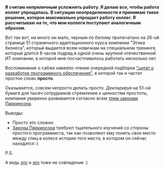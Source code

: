 **Я считаю неприличным усложнять работу. Я делаю все, чтобы работа коллег упрощалась. В ситуации неопределенности я принимаю такое решение, которое максимально упрощает работу коллег. Я рассчитываю на то, что мои коллеги поступают аналогичным образом.**

Вот так вот, ни много ни мало, черным по белому пропечатано на 26-ой странице 51 страничного адаптационного курса компании "Этика бизнеса", который выдается всем новичкам на специальном тренинге, который длится 8 часов подряд в одной очень крупной отечественной ИТ компании, в которой мне посчастливилось работать несколько лет.

Воспоминание о сабже навеяло чтение очередной подборки ["цитат о разработке программного обеспечения"][0], в которой так и частит простое слово **просто**.

Оказывается, совсем непросто делать просто. Декларируя на 51-ой бумаге для тысяч сотрудников стремление к ценностям простоты, компания уверенно развивается согласно всем [трем законам Паркинсона][1].

Выводы: 

* Просто это сложно
* [Законы Паркинсона][1] требуют тщательного изучения со стороны простого программиста, так как позволяют ему понять свое место между спиц в колесе истории того места, в котором он сейчас находится :)

P.S.

А ведь [это][2] и [это][3] тоже не совпадение :)

[0]: http://habrahabr.ru/post/145968/
[1]: http://ru.wikipedia.org/wiki/%D0%97%D0%B0%D0%BA%D0%BE%D0%BD_%D0%9F%D0%B0%D1%80%D0%BA%D0%B8%D0%BD%D1%81%D0%BE%D0%BD%D0%B0#.D0.9F.D0.B5.D1.80.D0.B2.D1.8B.D0.B9_.D0.B7.D0.B0.D0.BA.D0.BE.D0.BD_.D0.9F.D0.B0.D1.80.D0.BA.D0.B8.D0.BD.D1.81.D0.BE.D0.BD.D0.B0

[2]: http://ru.wikipedia.org/wiki/%D0%9A%D0%B0%D0%B1%D0%B8%D0%BD%D0%B5%D1%82_%D0%BC%D0%B8%D0%BD%D0%B8%D1%81%D1%82%D1%80%D0%BE%D0%B2_%D0%A3%D0%BA%D1%80%D0%B0%D0%B8%D0%BD%D1%8B#.D0.A2.D0.B5.D0.BA.D1.83.D1.89.D0.B8.D0.B9_.D1.81.D0.BE.D1.81.D1.82.D0.B0.D0.B2
[3]: http://ru.wikipedia.org/wiki/%D0%97%D0%B0%D0%BA%D0%BE%D0%BD_%D0%9F%D0%B0%D1%80%D0%BA%D0%B8%D0%BD%D1%81%D0%BE%D0%BD%D0%B0#.D0.96.D0.B8.D0.B7.D0.BD.D0.B5.D0.BD.D0.BD.D1.8B.D0.B9_.D1.86.D0.B8.D0.BA.D0.BB_.D0.BA.D0.B0.D0.B1.D0.B8.D0.BD.D0.B5.D1.82.D0.BE.D0.B2